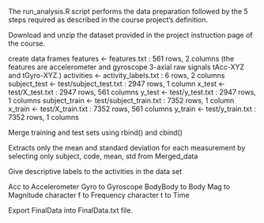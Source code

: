 The run_analysis.R script performs the data preparation followed by the 5 steps required as described in the course project’s definition.

Download and unzip the dataset provided in the project instruction page of the course.

create data frames
features <- features.txt : 561 rows, 2 columns (the features are accelerometer and gyroscope 3-axial raw signals tAcc-XYZ and tGyro-XYZ.)
activities <- activity_labels.txt : 6 rows, 2 columns
subject_test <- test/subject_test.txt : 2947 rows, 1 column
x_test <- test/X_test.txt : 2947 rows, 561 columns
y_test <- test/y_test.txt : 2947 rows, 1 columns
subject_train <- test/subject_train.txt : 7352 rows, 1 column
x_train <- test/X_train.txt : 7352 rows, 561 columns
y_train <- test/y_train.txt : 7352 rows, 1 columns

Merge training and test sets using rbind() and cbind()

Extracts only the mean and standard deviation for each measurement by selecting only subject, code, mean, std from Merged_data

Give descriptive labels to the activities in the data set

 Acc  to Accelerometer
 Gyro to Gyroscope
 BodyBody to Body
 Mag to Magnitude
 character f to Frequency
 character t to Time


Export FinalData into FinalData.txt file.
